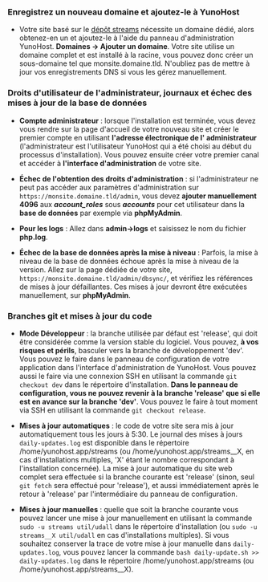 ### Enregistrez un nouveau domaine et ajoutez-le à YunoHost

- Votre site basé sur le [dépôt streams](https://codeberg.org/streams/streams/) nécessite un domaine dédié, alors obtenez-en un et ajoutez-le à l'aide du panneau d'administration YunoHost. **Domaines -> Ajouter un domaine**. Votre site utilise un domaine complet et est installé à la racine, vous pouvez donc créer un sous-domaine tel que monsite.domaine.tld. N'oubliez pas de mettre à jour vos enregistrements DNS si vous les gérez manuellement.

### Droits d'utilisateur de l'administrateur, journaux et échec des mises à jour de la base de données

- **Compte administrateur** : lorsque l'installation est terminée, vous devez vous rendre sur la page d'accueil de votre nouveau site et créer le premier compte en utilisant **l'adresse électronique de l' administrateur** (l'administrateur est l'utilisateur YunoHost qui a été choisi au début du processus d'installation). Vous pouvez ensuite créer votre premier canal et accéder à **l'interface d'administration** de votre site.

- **Échec de l'obtention des droits d'administration** : si l'administrateur ne peut pas accéder aux paramètres d'administration sur `https://monsite.domaine.tld/admin`, vous devez **ajouter manuellement 4096** aux ***account_roles*** sous ***accounts*** pour cet utilisateur dans la **base de données** par exemple via **phpMyAdmin**.

- **Pour les logs** : Allez dans **admin->logs** et saisissez le nom du fichier **php.log**.

- **Échec de la base de données après la mise à niveau** : Parfois, la mise à niveau de la base de données échoue après la mise à niveau de la version. Allez sur la page dédiée de votre site, `https://monsite.domaine.tld/admin/dbsync/`, et vérifiez les références de mises à jour défaillantes. Ces mises à jour devront être exécutées manuellement, sur **phpMyAdmin**.

### Branches git et mises à jour du code

- **Mode Développeur** : la branche utilisée par défaut est 'release', qui doit être considérée comme la version stable du logiciel. Vous pouvez, **à vos risques et périls**, basculer vers la branche de développement 'dev'. Vous pouvez le faire dans le panneau de configuration de votre application dans l'interface d'administration de YunoHost. Vous pouvez aussi le faire via une connexion SSH en utilisant la commande `git checkout dev` dans le répertoire d'installation. **Dans le panneau de configuration, vous ne pouvez revenir à la branche 'release' que si elle est en avance sur la branche 'dev'**. Vous pouvez le faire à tout moment via SSH en utilisant la commande `git checkout release`.

- **Mises à jour automatiques** : le code de votre site sera mis à jour automatiquement tous les jours à 5:30. Le journal des mises à jours `daily-updates.log` est disponible dans le répertoire /home/yunohost.app/streams (ou /home/yunohost.app/streams__X, en cas d'installations multiples, 'X' étant le nombre correspondant à l'installation concernée). La mise à jour automatique du site web complet sera effectuée si la branche courante est 'release' (sinon, seul `git fetch` sera effectué pour 'release'), et aussi immédiatement après le retour à 'release' par l'intermédiaire du panneau de configuration.

- **Mises à jour manuelles** : quelle que soit la branche courante vous pouvez lancer une mise à jour manuellement en utilisant la commande `sudo -u streams util/udall` dans le répertoire d'installation (ou `sudo -u streams__X util/udall` en cas d'installations multiples). Si vous souhaitez conserver la trace de votre mise à jour manuelle dans `daily-updates.log`, vous pouvez lancer la commande `bash daily-update.sh >> daily-updates.log` dans le répertoire /home/yunohost.app/streams (ou /home/yunohost.app/streams__X). 
